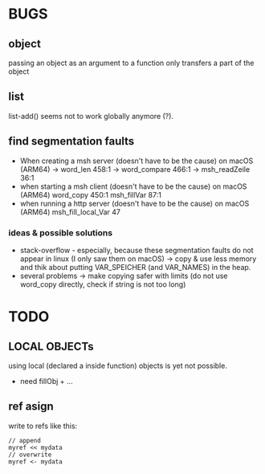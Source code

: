 # BUGS

## object
passing an object as an argument to a function only transfers a part of the object

## list
list-add() seems not to work globally anymore (?).

## find segmentation faults
- When creating a msh server (doesn't have to be the cause) on macOS (ARM64)
  -> word_len      458:1
  -> word_compare  466:1
  -> msh_readZeile  36:1 
- when starting a msh client (doesn't have to be the cause) on macOS  (ARM64)
  word_copy        450:1
  msh_fillVar       87:1
- when running a http server (doesn't have to be the cause) on macOS (ARM64)
  msh_fill_local_Var 47

### ideas & possible solutions
- stack-overflow - especially, because these segmentation faults do not appear in linux
  (I only saw them on macOS)
  -> copy & use less memory and thik about putting VAR_SPEICHER (and VAR_NAMES) in the heap.
- several problems -> make copying safer with limits (do not use word_copy directly, 
  check if string is not too long)

# TODO

## LOCAL OBJECTs
using local (declared a inside function) objects is yet not possible.
- need fillObj + ...

## ref asign 
write to refs like this:

    // append
    myref << mydata
    // overwrite
    myref <- mydata
